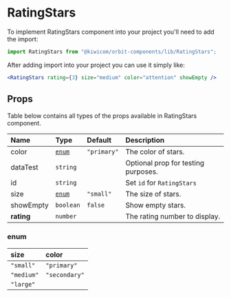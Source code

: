 # RatingStars

To implement RatingStars component into your project you'll need to add the import:

```jsx
import RatingStars from "@kiwicom/orbit-components/lib/RatingStars";
```

After adding import into your project you can use it simply like:

```jsx
<RatingStars rating={3} size="medium" color="attention" showEmpty />
```

## Props

Table below contains all types of the props available in RatingStars component.

| Name       | Type            | Default     | Description                         |
| :--------- | :-------------- | :---------- | :---------------------------------- |
| color      | [`enum`](#enum) | `"primary"` | The color of stars.                 |
| dataTest   | `string`        |             | Optional prop for testing purposes. |
| id         | `string`        |             | Set `id` for `RatingStars`          |
| size       | [`enum`](#enum) | `"small"`   | The size of stars.                  |
| showEmpty  | `boolean`       | `false`     | Show empty stars.                   |
| **rating** | `number`        |             | The rating number to display.       |

### enum

| size       | color         |
| :--------- | :------------ |
| `"small"`  | `"primary"`   |
| `"medium"` | `"secondary"` |
| `"large"`  |
